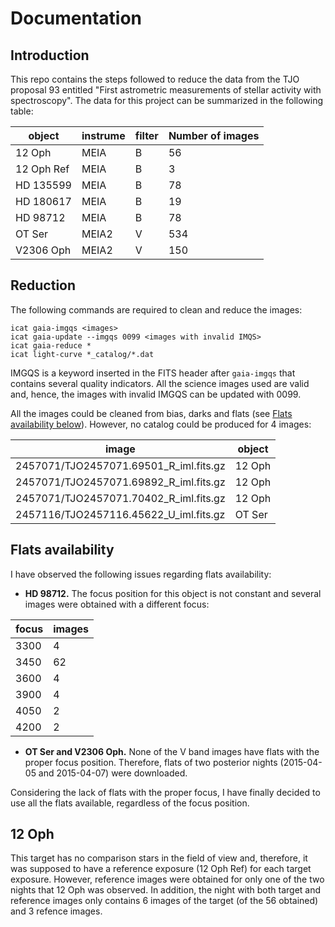# Documentation

## Introduction

This repo contains the steps followed to reduce the data from the TJO proposal
93 entitled "First astrometric measurements of stellar activity with 
spectroscopy". The data for this project can be summarized in the following 
table:

| object     | instrume | filter | Number of images |
| ---------- | -------- | ------ | -------- |
| 12 Oph     | MEIA     | B      |       56 |
| 12 Oph Ref | MEIA     | B      |        3 |
| HD 135599  | MEIA     | B      |       78 |
| HD 180617  | MEIA     | B      |       19 |
| HD 98712   | MEIA     | B      |       78 |
| OT Ser     | MEIA2    | V      |      534 |
| V2306 Oph  | MEIA2    | V      |      150 |

## Reduction

The following commands are required to clean and reduce the images:

```
icat gaia-imgqs <images>
icat gaia-update --imgqs 0099 <images with invalid IMQS>
icat gaia-reduce *
icat light-curve *_catalog/*.dat
```

IMGQS is a keyword inserted in the FITS header after ```gaia-imgqs``` that 
contains several quality indicators. All the science images used are valid and, 
hence, the images with invalid IMGQS can be updated with 0099.

All the images could be cleaned from bias, darks and flats (see [Flats
availability below](#flats-availability)). However, no catalog could be produced for 4 images:

| image | object |
| ----- | ------ |
| 2457071/TJO2457071.69501_R_iml.fits.gz | 12 Oph |
| 2457071/TJO2457071.69892_R_iml.fits.gz | 12 Oph |
| 2457071/TJO2457071.70402_R_iml.fits.gz | 12 Oph |
| 2457116/TJO2457116.45622_U_iml.fits.gz | OT Ser |

## Flats availability

I have observed the following issues regarding flats availability:

* **HD 98712.** The focus position for this object is not constant and several 
images were obtained with a different focus:

| focus | images   |
| ----- | -------- |
|  3300 |        4 |
|  3450 |       62 |
|  3600 |        4 |
|  3900 |        4 |
|  4050 |        2 |
|  4200 |        2 |

* **OT Ser and V2306 Oph.** None of the V band images have flats with the proper 
focus position. Therefore, flats of two posterior nights 
(2015-04-05 and 2015-04-07) were downloaded.

Considering the lack of flats with the proper focus, I have finally decided to
use all the flats available, regardless of the focus position. 

## 12 Oph

This target has no comparison stars in the field of view and, therefore, it was 
supposed to have a reference exposure (12 Oph Ref) for each target exposure. 
However, reference images were obtained for only one of the two nights that 
12 Oph was observed. In addition, the night with both target and reference 
images only contains 6 images of the target (of the 56 obtained) and 3 refence 
images.
